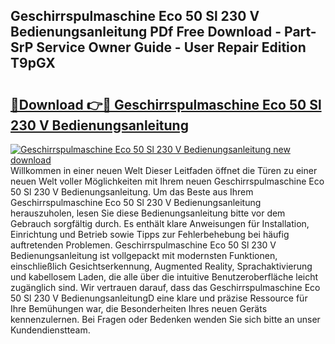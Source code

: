 ## Geschirrspulmaschine Eco 50 Sl 230 V Bedienungsanleitung PDf Free Download - Part-SrP Service Owner Guide - User Repair Edition T9pGX

# <h2><a href="http://df4rxi.blite.top/?on=Geschirrspulmaschine+Eco+50+Sl+230+V+Bedienungsanleitung">🔗Download 👉🔴 Geschirrspulmaschine Eco 50 Sl 230 V Bedienungsanleitung</a></h2>

[![Geschirrspulmaschine Eco 50 Sl 230 V Bedienungsanleitung new download](https://i.imgur.com/lujVjoI.png)](http://df4rxi.blite.top/?on=Geschirrspulmaschine+Eco+50+Sl+230+V+Bedienungsanleitung)
Willkommen in einer neuen Welt Dieser Leitfaden öffnet die Türen zu einer neuen Welt voller Möglichkeiten mit Ihrem neuen Geschirrspulmaschine Eco 50 Sl 230 V Bedienungsanleitung. Um das Beste aus Ihrem Geschirrspulmaschine Eco 50 Sl 230 V Bedienungsanleitung herauszuholen, lesen Sie diese Bedienungsanleitung bitte vor dem Gebrauch sorgfältig durch. Es enthält klare Anweisungen für Installation, Einrichtung und Betrieb sowie Tipps zur Fehlerbehebung bei häufig auftretenden Problemen. Geschirrspulmaschine Eco 50 Sl 230 V Bedienungsanleitung ist vollgepackt mit modernsten Funktionen, einschließlich Gesichtserkennung, Augmented Reality, Sprachaktivierung und kabellosem Laden, die alle über die intuitive Benutzeroberfläche leicht zugänglich sind. Wir vertrauen darauf, dass das Geschirrspulmaschine Eco 50 Sl 230 V BedienungsanleitungD eine klare und präzise Ressource für Ihre Bemühungen war, die Besonderheiten Ihres neuen Geräts kennenzulernen. Bei Fragen oder Bedenken wenden Sie sich bitte an unser Kundendienstteam.
